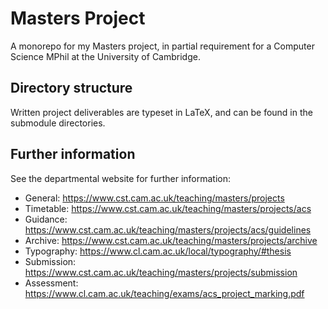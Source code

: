 # Masters Project

A monorepo for my Masters project, in partial requirement for a Computer Science MPhil at the University of Cambridge.

## Directory structure

Written project deliverables are typeset in LaTeX, and can be found in the submodule directories.

## Further information

See the departmental website for further information:

- General: <https://www.cst.cam.ac.uk/teaching/masters/projects>
- Timetable: <https://www.cst.cam.ac.uk/teaching/masters/projects/acs>
- Guidance: <https://www.cst.cam.ac.uk/teaching/masters/projects/acs/guidelines>
- Archive: <https://www.cst.cam.ac.uk/teaching/masters/projects/archive>
- Typography: <https://www.cl.cam.ac.uk/local/typography/#thesis>
- Submission: <https://www.cst.cam.ac.uk/teaching/masters/projects/submission>
- Assessment: <https://www.cl.cam.ac.uk/teaching/exams/acs_project_marking.pdf>
